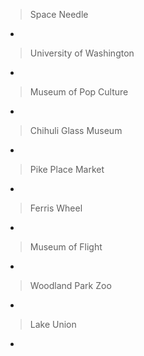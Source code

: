 > Space Needle
-

> University of Washington
- 

> Museum of Pop Culture
-

> Chihuli Glass Museum
-

> Pike Place Market
- 

> Ferris Wheel
-

> Museum of Flight
-

> Woodland Park Zoo
-

> Lake Union
-